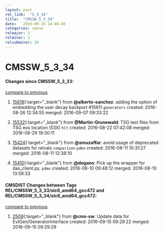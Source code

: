 ```yaml
---
layout: post
rel_link:  "5_3_34"
title:  "CMSSW_5_3_34"
date:   2016-09-16 14:45:46
categories: cmssw
relmajor: 5
relminor: 3
relsubminor: 34
---
```


# CMSSW_5_3_34
#### Changes since CMSSW_5_3_33:

[compare to previous](https://github.com/cms-sw/cmssw/compare/CMSSW_5_3_33...CMSSW_5_3_34)



1. [15618](http://github.com/cms-sw/cmssw/pull/15618){:target="_blank"}  from **@alberto-sanchez**: adding the option of embedding the user decay backport #15611 `generators`  created: 2016-08-26 12:34:55 merged: 2016-09-07 09:33:22

2. [15532](http://github.com/cms-sw/cmssw/pull/15532){:target="_blank"}  from **@Martin-Grunewald**: TSG test files from TSG eos location (53X) `hlt`  created: 2016-08-22 07:42:08 merged: 2016-08-29 19:30:11

3. [15424](http://github.com/cms-sw/cmssw/pull/15424){:target="_blank"}  from **@smuzaffar**: avoid usage of deprecated datasets for relvals `comparison`  `pdmv`  created: 2016-08-11 10:31:27 merged: 2016-08-11 12:38:10

4. [15410](http://github.com/cms-sw/cmssw/pull/15410){:target="_blank"}  from **@degano**: Pick up the wrapper for das_client.py. `pdmv`  created: 2016-08-10 09:48:12 merged: 2016-08-10 13:59:33

#### CMSDIST Changes between Tags REL/CMSSW_5_3_33/slc6_amd64_gcc472 and REL/CMSSW_5_3_34/slc6_amd64_gcc472:

[compare to previous](https://github.com/cms-sw/cmsdist/compare/REL/CMSSW_5_3_33/slc6_amd64_gcc472...REL/CMSSW_5_3_34/slc6_amd64_gcc472)



1. [2509](http://github.com/cms-sw/cmsdist/pull/2509){:target="_blank"}  from **@cms-sw**: Update data for EvtGen/GeneratorInterface created: 2016-09-15 09:29:22 merged: 2016-09-15 09:29:29

